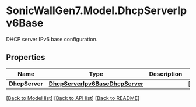 # SonicWallGen7.Model.DhcpServerIpv6Base
DHCP server IPv6 base configuration.

## Properties

Name | Type | Description | Notes
------------ | ------------- | ------------- | -------------
**DhcpServer** | [**DhcpServerIpv6BaseDhcpServer**](DhcpServerIpv6BaseDhcpServer.md) |  | [optional] 

[[Back to Model list]](../README.md#documentation-for-models) [[Back to API list]](../README.md#documentation-for-api-endpoints) [[Back to README]](../README.md)

